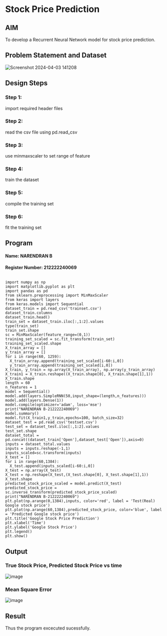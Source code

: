 # Stock Price Prediction

## AIM

To develop a Recurrent Neural Network model for stock price prediction.

## Problem Statement and Dataset
![Screenshot 2024-04-03 141208](https://github.com/AbishekAnand15/rnn-stock-price-prediction/assets/118706942/39126324-e879-475a-b500-fb2046fb1788)


## Design Steps

### Step 1:
import required header files
### Step 2:
read the csv file using pd.read_csv
### Step 3:
use minmaxscaler to set range of feature
### Step 4:
train the dataset
### Step 5:
compile the training set
### Step 6:
fit the training set


## Program

#### Name: NARENDRAN B
#### Register Number: 212222240069
```

import numpy as np
import matplotlib.pyplot as plt
import pandas as pd
from sklearn.preprocessing import MinMaxScaler
from keras import layers
from keras.models import Sequential
dataset_train = pd.read_csv('trainset.csv')
dataset_train.columns
dataset_train.head()
train_set = dataset_train.iloc[:,1:2].values
type(train_set)
train_set.shape
sc = MinMaxScaler(feature_range=(0,1))
training_set_scaled = sc.fit_transform(train_set)
training_set_scaled.shape
X_train_array = []
y_train_array = []
for i in range(60, 1259):
  X_train_array.append(training_set_scaled[i-60:i,0])
  y_train_array.append(training_set_scaled[i,0])
X_train, y_train = np.array(X_train_array), np.array(y_train_array)
X_train1 = X_train.reshape((X_train.shape[0], X_train.shape[1],1))
X_train.shape
length = 60
n_features = 1
model = Sequential()
model.add(layers.SimpleRNN(50,input_shape=(length,n_features)))
model.add(layers.Dense(1))
model.compile(optimizer='adam', loss='mse')
print("NARENDRAN B-212222240069")
model.summary()
model.fit(X_train1,y_train,epochs=100, batch_size=32)
dataset_test = pd.read_csv('testset.csv')
test_set = dataset_test.iloc[:,1:2].values
test_set.shape
dataset_total = pd.concat((dataset_train['Open'],dataset_test['Open']),axis=0)
inputs = dataset_total.values
inputs = inputs.reshape(-1,1)
inputs_scaled=sc.transform(inputs)
X_test = []
for i in range(60,1384):
  X_test.append(inputs_scaled[i-60:i,0])
X_test = np.array(X_test)
X_test = np.reshape(X_test,(X_test.shape[0], X_test.shape[1],1))
X_test.shape
predicted_stock_price_scaled = model.predict(X_test)
predicted_stock_price = sc.inverse_transform(predicted_stock_price_scaled)
print("NARENDRAN B-212222240069")
plt.plot(np.arange(0,1384),inputs, color='red', label = 'Test(Real) Google stock price')
plt.plot(np.arange(60,1384),predicted_stock_price, color='blue', label = 'Predicted Google stock price')
plt.title('Google Stock Price Prediction')
plt.xlabel('Time')
plt.ylabel('Google Stock Price')
plt.legend()
plt.show()

```


## Output

### True Stock Price, Predicted Stock Price vs time

![image](https://github.com/naren2704/rnn-stock-price-prediction/assets/118706984/7cbd35c3-711c-4b0f-9992-6cbba11366e1)



### Mean Square Error

![image](https://github.com/naren2704/rnn-stock-price-prediction/assets/118706984/c11f967c-b610-4748-bbdd-7fbb33835f29)



## Result
Thus the program excecuted sucessfully.
